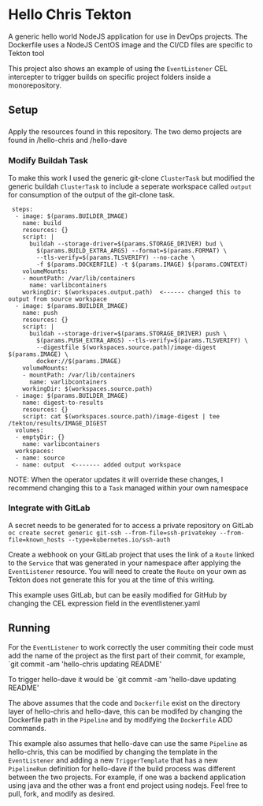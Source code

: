 # Hello Chris Tekton
A generic hello world NodeJS application for use in DevOps projects. The Dockerfile uses a NodeJS CentOS image and the CI/CD files are specific to Tekton tool 

This project also shows an example of using the `EventListener` CEL intercepter to trigger builds on specific project folders inside a monorepository.

## Setup

###
Apply the resources found in this repository. The two demo projects are found in /hello-chris and /hello-dave

### Modify Buildah Task
To make this work I used the generic git-clone `ClusterTask` but modified the generic buildah `ClusterTask` to include a seperate workspace called `output` for consumption of the output of the git-clone task.

```
 steps:
  - image: $(params.BUILDER_IMAGE)
    name: build
    resources: {}
    script: |
      buildah --storage-driver=$(params.STORAGE_DRIVER) bud \
        $(params.BUILD_EXTRA_ARGS) --format=$(params.FORMAT) \
        --tls-verify=$(params.TLSVERIFY) --no-cache \
        -f $(params.DOCKERFILE) -t $(params.IMAGE) $(params.CONTEXT)
    volumeMounts:
    - mountPath: /var/lib/containers
      name: varlibcontainers
    workingDir: $(workspaces.output.path)  <------ changed this to output from source workspace
  - image: $(params.BUILDER_IMAGE)
    name: push
    resources: {}
    script: |
      buildah --storage-driver=$(params.STORAGE_DRIVER) push \
        $(params.PUSH_EXTRA_ARGS) --tls-verify=$(params.TLSVERIFY) \
        --digestfile $(workspaces.source.path)/image-digest $(params.IMAGE) \
        docker://$(params.IMAGE)
    volumeMounts:
    - mountPath: /var/lib/containers
      name: varlibcontainers
    workingDir: $(workspaces.source.path)
  - image: $(params.BUILDER_IMAGE)
    name: digest-to-results
    resources: {}
    script: cat $(workspaces.source.path)/image-digest | tee /tekton/results/IMAGE_DIGEST
  volumes:
  - emptyDir: {}
    name: varlibcontainers
  workspaces:
  - name: source
  - name: output  <------- added output workspace
```

NOTE: When the operator updates it will override these changes, I recommend changing this to a `Task` managed within your own namespace

### Integrate with GitLab
A secret needs to be generated for to access a private repository on GitLab
`oc create secret generic git-ssh --from-file=ssh-privatekey --from-file=known_hosts --type=kubernetes.io/ssh-auth`

Create a webhook on your GitLab project that uses the link of a `Route` linked to the `Service` that was generated in your namespace after applying the `EventListener` resource. You will need to create the `Route` on your own as Tekton does not generate this for you at the time of this writing.

This example uses GitLab, but can be easily modified for GitHub by changing the CEL expression field in the eventlistener.yaml

## Running
For the `EventListener` to work correctly the user commiting their code must add the name of the project as the first part of their commit, for example,
`git commit -am 'hello-chris updating README'

To trigger hello-dave it would be
`git commit -am 'hello-dave updating README'

The above assumes that the code and `Dockerfile` exist on the directory layer of hello-chris and hello-dave, this can be modifed by changing the Dockerfile path in the `Pipeline` and by modifying the `Dockerfile` ADD commands.

This example also assumes that hello-dave can use the same `Pipeline` as hello-chris, this can be modified by changing the template in the `EventListener` and adding a new `TriggerTemplate` that has a new `PipelineRun` definition for hello-dave if the build process was different between the two projects. For example, if one was a backend application using java and the other was a front end project using nodejs.
Feel free to pull, fork, and modify as desired.
